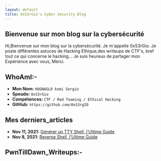 ```yaml
---
layout: default
title: 0xS3rGio's Cyber Security Blog
---
```


## **Bienvenue sur mon blog sur la cybersécurité**

Hi,Bienvenue sur mon blog sur la cybersécurité. Je m'appelle 0xS3rGio. Je poste différentes astuces de Hacking Ethique,des writeups de CTF's, bref tout ce qui concerne le hacking... Je suis heureux de partager mon Expérience avec vous, Merci.

## WhoAmI:-

- **Mon Nom:**    `HOGNAGLO komi Sergio`
- **Speudo:**   `0xS3rGio`
- **Compétences:**  `CTF / Red Teaming / Ethical Hacking`
- **GitHub:**     `https://github.com/0xS3rgI0`

## **Mes derniers_articles**

- **Nov 11, 2021:** [Générer un TTY Shell, l'Ultime Guide](https://0xS3rgI0.github.io/posts/Ttyshells.html)
- **Nov 8, 2021:** [Reverse Shell, l'Ultime Guide](https://0xS3rgI0.github.io/posts/Revshell.html)





## **PwnTillDawn_Writeups:-**













